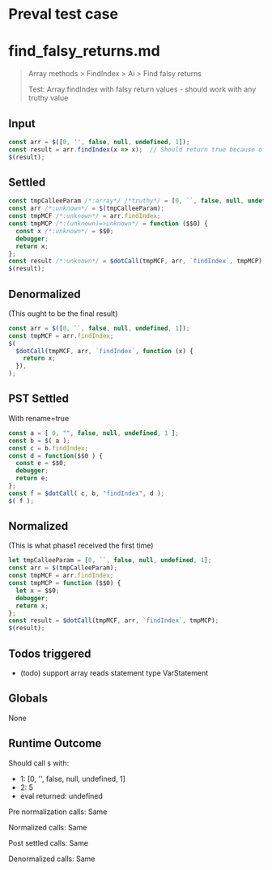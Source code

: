 # Preval test case

# find_falsy_returns.md

> Array methods > FindIndex > Ai > Find falsy returns
>
> Test: Array.findIndex with falsy return values - should work with any truthy value

## Input

`````js filename=intro
const arr = $([0, '', false, null, undefined, 1]);
const result = arr.findIndex(x => x);  // Should return true because of the 1
$(result);
`````


## Settled


`````js filename=intro
const tmpCalleeParam /*:array*/ /*truthy*/ = [0, ``, false, null, undefined, 1];
const arr /*:unknown*/ = $(tmpCalleeParam);
const tmpMCF /*:unknown*/ = arr.findIndex;
const tmpMCP /*:(unknown)=>unknown*/ = function ($$0) {
  const x /*:unknown*/ = $$0;
  debugger;
  return x;
};
const result /*:unknown*/ = $dotCall(tmpMCF, arr, `findIndex`, tmpMCP);
$(result);
`````


## Denormalized
(This ought to be the final result)

`````js filename=intro
const arr = $([0, ``, false, null, undefined, 1]);
const tmpMCF = arr.findIndex;
$(
  $dotCall(tmpMCF, arr, `findIndex`, function (x) {
    return x;
  }),
);
`````


## PST Settled
With rename=true

`````js filename=intro
const a = [ 0, "", false, null, undefined, 1 ];
const b = $( a );
const c = b.findIndex;
const d = function($$0 ) {
  const e = $$0;
  debugger;
  return e;
};
const f = $dotCall( c, b, "findIndex", d );
$( f );
`````


## Normalized
(This is what phase1 received the first time)

`````js filename=intro
let tmpCalleeParam = [0, ``, false, null, undefined, 1];
const arr = $(tmpCalleeParam);
const tmpMCF = arr.findIndex;
const tmpMCP = function ($$0) {
  let x = $$0;
  debugger;
  return x;
};
const result = $dotCall(tmpMCF, arr, `findIndex`, tmpMCP);
$(result);
`````


## Todos triggered


- (todo) support array reads statement type VarStatement


## Globals


None


## Runtime Outcome


Should call `$` with:
 - 1: [0, '', false, null, undefined, 1]
 - 2: 5
 - eval returned: undefined

Pre normalization calls: Same

Normalized calls: Same

Post settled calls: Same

Denormalized calls: Same
